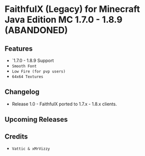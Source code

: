 # FaithfulX (Legacy) for Minecraft Java Edition MC 1.7.0 - 1.8.9 (ABANDONED)

## Features
+ `1.7.0 - 1.8.9 Support 
+ `Smooth Font`
+ `Low Fire (for pvp users)`
+ `64x64 Textures`

## Changelog
+ Release 1.0 - FaithfulX ported to 1.7.x - 1.8.x clients.

## Upcoming Releases

## Credits
+ `Vattic & xMrVizzy`





